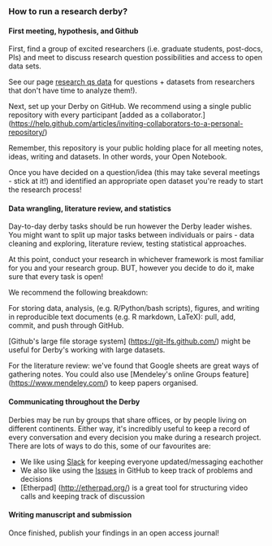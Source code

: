 ### How to run a research derby?

#### First meeting, hypothesis, and Github

First, find a group of excited researchers (i.e. graduate students, post-docs, PIs) and meet to discuss research question possibilities and access to open data sets. 

See our page [research qs data](https://github.com/jpwrobinson/OpenDerby/blob/master/4_research_qs_data.md) for questions + datasets from researchers that don't have time to analyze them!). 

Next, set up your Derby on GitHub. We recommend using a single public repository with every participant [added as a collaborator.] (https://help.github.com/articles/inviting-collaborators-to-a-personal-repository/) 

Remember, this repository is your public holding place for all meeting notes, ideas, writing and datasets. In other words, your Open Notebook.

Once you have decided on a question/idea (this may take several meetings - stick at it!) and identified an appropriate open dataset you're ready to start the research process!

#### Data wrangling, literature review, and statistics 

Day-to-day derby tasks should be run however the Derby leader wishes. You might want to split up major tasks between individuals or pairs - data cleaning and exploring, literature review, testing statistical approaches. 

At this point, conduct your research in whichever framework is most familiar for you and your research group. BUT, however you decide to do it, make sure that every task is open!

We recommend the following breakdown:

For storing data, analysis, (e.g. R/Python/bash scripts), figures, and writing in reproducible text documents (e.g. R markdown, LaTeX): pull, add, commit, and push through GitHub. 

[Github's large file storage system] (https://git-lfs.github.com/) might be useful for Derby's working with large datasets.

For the literature review: we've found that Google sheets are great ways of gathering notes. You could also use [Mendeley's online Groups feature] (https://www.mendeley.com/) to keep papers organised.

#### Communicating throughout the Derby

Derbies may be run by groups that share offices, or by people living on different continents. Either way, it's incredibly useful to keep a record of every conversation and every decision you make during a research project. There are lots of ways to do this, some of our favourites are:

* We like using [Slack](https://slack.com/) for keeping everyone updated/messaging eachother   
* We also like using the [Issues](https://github.com/baumlab/open-science-project/issues) in GitHub to keep track of problems and decisions  
* [Etherpad] (http://etherpad.org/) is a great tool for structuring video calls and keeping track of discussion


#### Writing manuscript and submission

Once finished, publish your findings in an open access journal!



